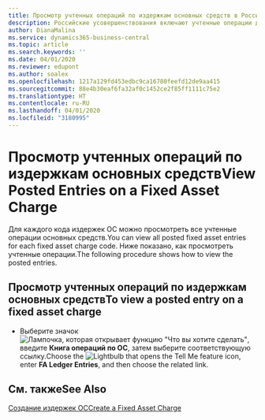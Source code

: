 ```yaml
---
title: Просмотр учтенных операций по издержкам основных средств в России
description: Российские усовершенствования включают учтенные операции для издержек основных средств.
author: DianaMalina
ms.service: dynamics365-business-central
ms.topic: article
ms.search.keywords: ''
ms.date: 04/01/2020
ms.reviewer: edupont
ms.author: soalex
ms.openlocfilehash: 1217a129fd453edbc9ca16780feefd12de9aa415
ms.sourcegitcommit: 88e4b30eaf6fa32af0c1452ce2f85ff1111c75e2
ms.translationtype: HT
ms.contentlocale: ru-RU
ms.lasthandoff: 04/01/2020
ms.locfileid: "3180995"
---
```

# <a name="view-posted-entries-on-a-fixed-asset-charge"></a><span data-ttu-id="6848b-103">Просмотр учтенных операций по издержкам основных средств</span><span class="sxs-lookup"><span data-stu-id="6848b-103">View Posted Entries on a Fixed Asset Charge</span></span>

<span data-ttu-id="6848b-104">Для каждого кода издержек ОС можно просмотреть все учтенные операции основных средств.</span><span class="sxs-lookup"><span data-stu-id="6848b-104">You can view all posted fixed asset entries for each fixed asset charge code.</span></span> <span data-ttu-id="6848b-105">Ниже показано, как просмотреть учтенные операции.</span><span class="sxs-lookup"><span data-stu-id="6848b-105">The following procedure shows how to view the posted entries.</span></span>

## <a name="to-view-a-posted-entry-on-a-fixed-asset-charge"></a><span data-ttu-id="6848b-106">Просмотр учтенных операций по издержкам основных средств</span><span class="sxs-lookup"><span data-stu-id="6848b-106">To view a posted entry on a fixed asset charge</span></span>

- <span data-ttu-id="6848b-107">Выберите значок ![Лампочка, которая открывает функцию "Что вы хотите сделать"](../../media/ui-search/search_small.png "Что вы хотите сделать"), введите **Книга операций по ОС**, затем выберите соответствующую ссылку.</span><span class="sxs-lookup"><span data-stu-id="6848b-107">Choose the ![Lightbulb that opens the Tell Me feature](../../media/ui-search/search_small.png "Tell me what you want to do") icon, enter **FA Ledger Entries**, and then choose the related link.</span></span>

## <a name="see-also"></a><span data-ttu-id="6848b-108">См. также</span><span class="sxs-lookup"><span data-stu-id="6848b-108">See Also</span></span>

[<span data-ttu-id="6848b-109">Создание издержек ОС</span><span class="sxs-lookup"><span data-stu-id="6848b-109">Create a Fixed Asset Charge</span></span>](How-to-Create-a-Fixed-Asset-Charge.md)  
